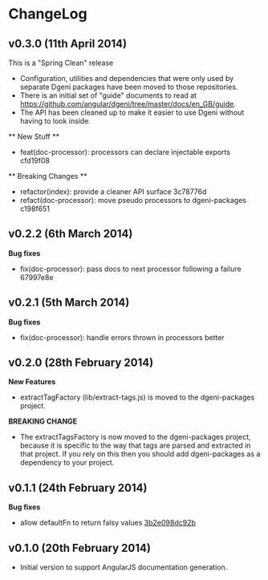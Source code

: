# ChangeLog

## v0.3.0 (11th April 2014)

This is a "Spring Clean" release

* Configuration, utilities and dependencies that were only used by separate Dgeni packages have
  been moved to those repositories.
* There is an initial set of "guide" documents to read at
  https://github.com/angular/dgeni/tree/master/docs/en_GB/guide.
* The API has been cleaned up to make it easier to use Dgeni without having to look inside.

** New Stuff **

* feat(doc-processor): processors can declare injectable exports  cfd19f08

** Breaking Changes **

* refactor(index): provide a cleaner API surface  3c78776d
* refact(doc-processor): move pseudo processors to dgeni-packages  c198f651


## v0.2.2 (6th March 2014)

**Bug fixes**

* fix(doc-processor): pass docs to next processor following a failure  67997e8e


## v0.2.1 (5th March 2014)

**Bug fixes**

* fix(doc-processor): handle errors thrown in processors better

## v0.2.0 (28th February 2014)

**New Features**

* extractTagFactory (lib/extract-tags.js) is moved to the dgeni-packages project.

**BREAKING CHANGE**

* The extractTagsFactory is now moved to the dgeni-packages
project, because it is specific to the way that tags are parsed and extracted
in that project.  If you rely on this then you should add dgeni-packages
as a dependency to your project.

## v0.1.1 (24th February 2014)

**Bug fixes**

* allow defaultFn to return falsy values [3b2e098dc92b](https://github.com/angular/dgeni/commit/3b2e098dc92b7f9766aaf03f2d7815c6fb4862e3)

## v0.1.0 (20th February 2014)

* Initial version to support AngularJS documentation generation.